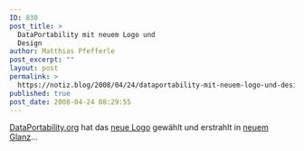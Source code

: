 ```yaml
---
ID: 830
post_title: >
  DataPortability mit neuem Logo und
  Design
author: Matthias Pfefferle
post_excerpt: ""
layout: post
permalink: >
  https://notiz.blog/2008/04/24/dataportability-mit-neuem-logo-und-design/
published: true
post_date: 2008-04-24 08:29:55
---
```

<!-- wp:paragraph -->
<p><a href="http://dataportability.org">DataPortability.org</a> hat das <a href="http://mrtopf.de/blog/web20/the-dataportability-project-six-months-strong/">neue Logo</a> gewählt und erstrahlt in <a href="http://www.flickr.com/photos/pfefferle/2437581615/">neuem Glanz</a>...</p>
<!-- /wp:paragraph -->